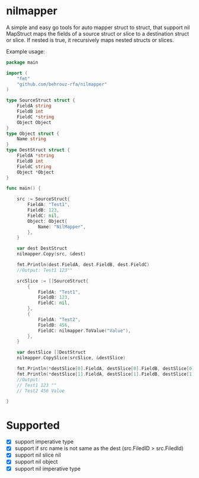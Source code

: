 # nilmapper
A simple and easy go tools for auto mapper  struct to struct, that support nil
MapStruct maps the fields of a source struct or slice to a destination struct or slice.
If nested is true, it recursively maps nested structs or slices.

Example usage:
```go
package main

import (
	"fmt"
	"github.com/behrouz-rfa/nilmapper"
)

type SourceStruct struct {
	FieldA string
	FieldB int
	FieldC *string
	Object Object
}
type Object struct {
	Name string
}
type DestStruct struct {
	FieldA *string
	FieldB int
	FieldC string
	Object *Object
}

func main() {

	src := SourceStruct{
		FieldA: "Test1",
		FieldB: 123,
		FieldC: nil,
		Object: Object{
			Name: "NilMapper",
		},
	}

	var dest DestStruct
	nilmapper.Copy(src, &dest)

	fmt.Println(dest.FieldA, dest.FieldB, dest.FieldC)
	//Output: Test1 123""

	srcSlice := []SourceStruct{
		{
			FieldA: "Test1",
			FieldB: 123,
			FieldC: nil,
		},
		{
			FieldA: "Test2",
			FieldB: 456,
			FieldC: nilmapper.ToValue("Value"),
		},
	}

	var destSlice []DestStruct
	nilmapper.CopySlice(srcSlice, &destSlice)

	fmt.Println(*destSlice[0].FieldA, destSlice[0].FieldB, destSlice[0].FieldC)
	fmt.Println(*destSlice[1].FieldA, destSlice[1].FieldB, destSlice[1].FieldC)
	//Output:
	// Test1 123 ""
	// Test2 456 Value

}

```
# Supported
- [x] support imperative type
- [x] support if src name is not same as the dest (src.FiledID  > src.FiledId)
- [x] support nil slice nil
- [x] support nil object
- [x] support nil imperative type